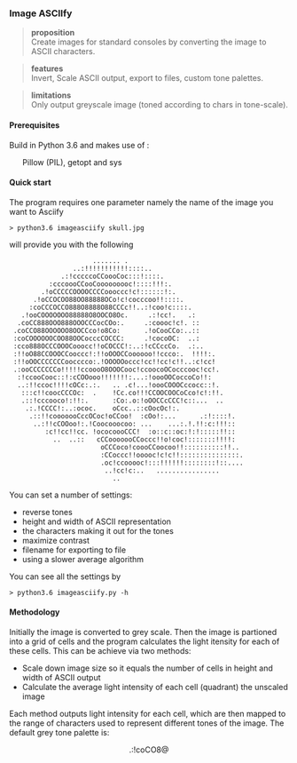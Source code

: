 ### Image ASCIIfy ###

><b>proposition</b><br/>
>Create images for standard consoles by converting the image to ASCII characters.

><b>features</b><br/>
>Invert, Scale ASCII output, export to files, custom tone palettes.

><b>limitations</b><br/>
>Only output greyscale image (toned according to chars in tone-scale).

#### Prerequisites ####

Build in Python 3.6 and makes use of :

<ul>Pillow (PIL), getopt and sys</ul>

#### Quick start ####

The program requires one parameter namely the name of the image you want to Asciify

`> python3.6 imageasciify skull.jpg`

will provide you with the following

```
                     ....... .                              
                ..:!!!!!!!!!!!::::..                        
             .:!cccccoCCoooCoc:::!::::.                     
          :cccoooCCooCooooooooc!::::!!!:.                   
        .!oCCCCCOOOOCCCCoooccc!c!::::::!:.                  
      .!oCCOCOO88OO88888OCo!c!cocccoo!!::::.                
     :coCCCOCCO888O8888O88CCCc!!..:!coo!c::::.              
   .!ooCOOOOOOO88888O8OOCO8Oc.     .:!cc!.   .:             
  .coCC888OOO888OOOCCCocCOo:.     .:coooc!c!. ::            
 .coCCO88OOOOOO8OOCCco!o8Co:      .!oCooCCo:..::            
 :coCOOOOOOCOO88OOCocccCOCCC:     .!cocoOC:  ..:            
 :cco888OCCCOOOCooocc!!oCOCCC!:..:!cCCccCo.  .:..           
 :!!oO88CCOOOCCooccc!:!!oOOOCCoooooo!!ccco:.  !!!!:.        
 :!!oOOCCCCCCCoocccco:.!OOOOOoccc!cc!!cc!c!!..:c!cc!        
 .:ooCCCCCCCo!!!!!ccoooO8OOOCooc!ccoocoOCocccooc!cc!.       
  :!ccooCooc::!:cCOOooo!!!!!!!:...:!oooOOCoccoCo!!:         
  ..:!!ccoc!!!!cOCc:.:.   .. .c!...!oooCOOOCccocc::!.       
   :::c!!coocCCCOc:  .    !Cc.co!!!CCOOCOOCoCco!c!:!!.      
   .::!cccooco!:!!:.      :Co:.o:!oOOCCcCCC!c::...  ..      
    .:.!CCCC!:..:ococ.    oCcc..::cOocOc!:.                 
     .::!!cooooooCccOCoc!oCCoo!  :cOo!:...      .:!::::!.   
      ..:!!cCOOoo!:.!Coocooocoo: ...    ...:.!.!!:c:!!!::   
         :c!!cc!!cc. !ococoooCCC!  :o::c::oc:!:!:::::!!::   
           ..  ..::   cCCooooooCCoccc!!o!coc!:::::::!!!!:   
                       oCCCoco!coooCCoocoo!!::::::::::!!..  
                       :CCoccc!!ooooc!c!c!!:::::::::::::::.
                       .oc!ccooooc!:::!!!!!!::::::::!::....
                        ..!cc!c:..   ................       
                          ..                                
```

You can set a number of settings:

 * reverse tones
 * height and width of ASCII representation
 * the characters making it out for the tones
 * maximize contrast
 * filename for exporting to file
 * using a slower average algorithm

You can see all the settings by

`> python3.6 imageasciify.py -h`

#### Methodology ####

Initially the image is converted to grey scale.
Then the image is partioned into a grid of cells and the program calculates the light itensity for each of these cells. This can be achieve via two methods:
 * Scale down image size so it equals the number of cells in height and width of ASCII output
 * Calculate the average light intensity of each cell (quadrant) the unscaled image

Each method outputs light intensity for each cell, which are then mapped to  the range of characters used to represent different tones of the image. The default grey tone palette is:

<center>  .:!coCO8@ </center>
